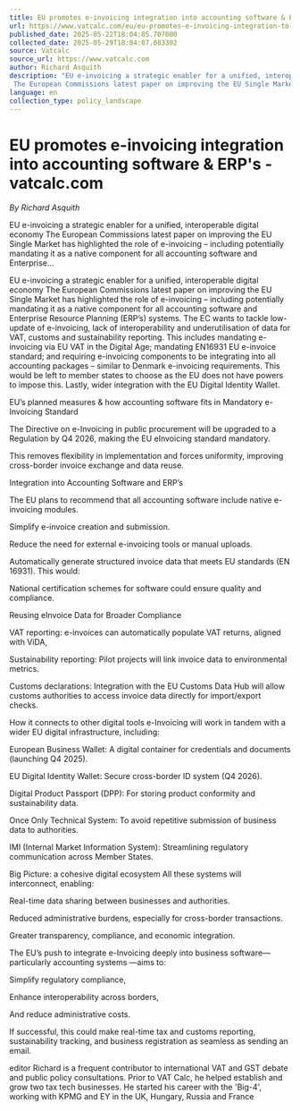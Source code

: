 ```yaml
---
title: EU promotes e-invoicing integration into accounting software & ERP's - vatcalc.com
url: https://www.vatcalc.com/eu/eu-promotes-e-invoicing-integration-to-accounting-erp-systems/
published_date: 2025-05-22T18:04:05.707000
collected_date: 2025-05-29T18:04:07.083302
source: Vatcalc
source_url: https://www.vatcalc.com
author: Richard Asquith
description: "EU e-invoicing a strategic enabler for a unified, interoperable digital economy 
 The European Commissions latest paper on improving the EU Single Market has highlighted the role of e-invoicing – including potentially mandating it as a native component for all accounting software and Enterprise..."
language: en
collection_type: policy_landscape
---
```


# EU promotes e-invoicing integration into accounting software & ERP's - vatcalc.com

*By Richard Asquith*

EU e-invoicing a strategic enabler for a unified, interoperable digital economy 
 The European Commissions latest paper on improving the EU Single Market has highlighted the role of e-invoicing – including potentially mandating it as a native component for all accounting software and Enterprise...

EU e-invoicing a strategic enabler for a unified, interoperable digital economy 
 The European Commissions latest paper on improving the EU Single Market has highlighted the role of e-invoicing – including potentially mandating it as a native component for all accounting software and Enterprise Resource Planning (ERP’s) systems. The EC wants to tackle low-update of e-invoicing, lack of interoperability and underutilisation of data for VAT, customs and sustainability reporting. 
 This includes mandating e-invoicing via EU VAT in the Digital Age; mandating EN16931 EU e-invoice standard; and requiring e-invoicing components to be integrating into all accounting packages – similar to Denmark e-invoicing requirements. This would be left to member states to choose as the EU does not have powers to impose this. Lastly, wider integration with the EU Digital Identity Wallet. 
 
 EU’s planned measures &amp; how accounting software fits in 
 Mandatory e-Invoicing Standard

The Directive on e-Invoicing in public procurement will be upgraded to a Regulation by Q4 2026, making the EU eInvoicing standard mandatory.

This removes flexibility in implementation and forces uniformity, improving cross-border invoice exchange and data reuse.

Integration into Accounting Software and ERP’s

The EU plans to recommend that all accounting software include native e-invoicing modules.

Simplify e-invoice creation and submission.

Reduce the need for external e-invoicing tools or manual uploads.

Automatically generate structured invoice data that meets EU standards (EN 16931). 
 This would:

National certification schemes for software could ensure quality and compliance.

Reusing eInvoice Data for Broader Compliance

VAT reporting: e-invoices can automatically populate VAT returns, aligned with ViDA,

Sustainability reporting: Pilot projects will link invoice data to environmental metrics.

Customs declarations: Integration with the EU Customs Data Hub will allow customs authorities to access invoice data directly for import/export checks.

How it connects to other digital tools 
 e-Invoicing will work in tandem with a wider EU digital infrastructure, including:

European Business Wallet: A digital container for credentials and documents (launching Q4 2025).

EU Digital Identity Wallet: Secure cross-border ID system (Q4 2026).

Digital Product Passport (DPP): For storing product conformity and sustainability data.

Once Only Technical System: To avoid repetitive submission of business data to authorities.

IMI (Internal Market Information System): Streamlining regulatory communication across Member States.

Big Picture: a cohesive digital ecosystem 
 All these systems will interconnect, enabling:

Real-time data sharing between businesses and authorities.

Reduced administrative burdens, especially for cross-border transactions.

Greater transparency, compliance, and economic integration.

The EU’s push to integrate e-Invoicing deeply into business software—particularly accounting systems —aims to:

Simplify regulatory compliance,

Enhance interoperability across borders,

And reduce administrative costs.

If successful, this could make real-time tax and customs reporting, sustainability tracking, and business registration as seamless as sending an email.

editor 
 Richard is a frequent contributor to international VAT and GST debate and public policy consultations. Prior to VAT Calc, he helped establish and grow two tax tech businesses. He started his career with the 'Big-4', working with KPMG and EY in the UK, Hungary, Russia and France